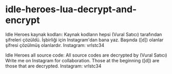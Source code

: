 # idle-heroes-lua-decrypt-and-encrypt
Idle Heroes kaynak kodları:
Kaynak kodların hepsi (Vural Satıcı) tarafından şifreleri çözüldü.
İşbirliği için Instagram'dan bana yaz.
Başında ([d]) olanlar şifresi çözülmüş olanlardır.
Instagram: vrlstc34

Idle Heroes all source code:
All source codes are decrypted by (Vural Satıcı)
Write me on Instagram for collaboration.
Those at the beginning ([d]) are those that are decrypted.
Instagram: vrlstc34
